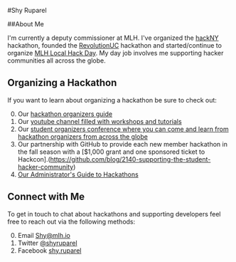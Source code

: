 #Shy Ruparel

##About Me

I'm currently a deputy commissioner at MLH. I've organized the [hackNY](http://hackny.org/) hackathon, founded the [RevolutionUC](https://revolutionuc.com/) hackathon and started/continue to organize [MLH Local Hack Day](https://localhackday.mlh.io/). My day job involves me supporting hacker communities all across the globe. 

## Organizing a Hackathon

If you want to learn about organizing a hackathon be sure to check out:

0. Our [hackathon organizers guide](https://guide.mlh.io/)
0. Our [youtube channel filled with workshops and tutorials](MLH.tv)
0. Our [student organizers conference where you can come and learn from hackathon organizers from across the globe](hackcon.io)
0. Our partnership with GitHub to provide each new member hackathon in the fall season with a [$1,000 grant and one sponsored ticket to Hackcon].(https://github.com/blog/2140-supporting-the-student-hacker-community)
0. [Our Administrator's Guide to Hackathons](https://mlh.io/college-administrator-hackathon-guide)

## Connect with Me

To get in touch to chat about hackathons and supporting developers feel free to reach out via the following methods:

0. Email [Shy@mlh.io](mailto:shy@mlh.io)
0. Twitter [@shyruparel](https://twitter.com/shyruparel)
0. Facebook [shy.ruparel](https://www.facebook.com/Shy.Ruparel) 
